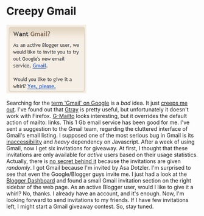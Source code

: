 Creepy Gmail
===

![Gmail invitation section on the sidebar of the Blogger Dashboard web page](../images/screenshots/web/want_gmail_blogger.png)

Searching for the [term 'Gmail' on Google](http://www.google.com/search?q=gmail) is a *bad* idea. It just [creeps me out](http://gmail-is-too-creepy.com/ "Gmail is too creepy"). I've found out that [Gtray](http://torrez.us/archives/2004/05/23/000272.html "Gmail and GTray") is pretty useful, but unfortunately it doesn't work with Firefox. [G-Mailto](http://rabidsquirrel.net/G-Mailto/) looks interesting, but it overrides the default action of mailto: links. This 1 Gb email service has been good for me. I've sent a suggestion to the Gmail team, regarding the cluttered interface of Gmail's email listing. I supposed one of the most serious bug in Gmail is its [inaccessibility](http://diveintomark.org/archives/2004/04/10/gmail-accessibility "Gmail Accessibility") and *heavy* dependency on Javascript. After a week of using Gmail, now I get six invitations for giveaway. At first, I thought that these invitations are only available for *active* users based on their usage statistics. Actually, there is [no secret behind it](http://blog.codefront.net/archives/2004/06/21/the_secret_behind_getting_more_gmail_invites.php "The secret behind getting more Gmail invites") because the invitations are given *randomly*. I got Gmail because I'm invited by Asa Dotzler. I'm surprised to see that even the Google/Blogger guys  invite me. I just had a look at the [Blogger Dashboard](http://blogger.com/home) and found a small Gmail invitation section on the right sidebar of the web page. As an active Blogger user, would I like to give it a whirl? No, thanks. I already have an account, and it's enough. Now, I'm looking forward to send invitations to my friends. If I have few invitations left, I might start a Gmail giveaway contest. So, stay tuned.
